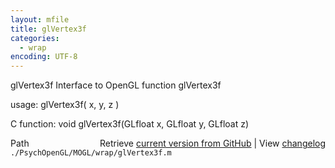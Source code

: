 ```yaml
---
layout: mfile
title: glVertex3f
categories:
  - wrap
encoding: UTF-8
---
```


glVertex3f  Interface to OpenGL function glVertex3f

usage:  glVertex3f( x, y, z )

C function:  void glVertex3f(GLfloat x, GLfloat y, GLfloat z)


<div class="code_header" style="text-align:right;">
  <span style="float:left;">Path&nbsp;&nbsp;</span> <span class="counter">Retrieve <a href=
  "https://raw.github.com/Psychtoolbox-3/Psychtoolbox-3/beta/./PsychOpenGL/MOGL/wrap/glVertex3f.m">current version from GitHub</a> | View <a href=
  "https://github.com/Psychtoolbox-3/Psychtoolbox-3/commits/beta/./PsychOpenGL/MOGL/wrap/glVertex3f.m">changelog</a></span>
</div>
<div class="code">
  <code>./PsychOpenGL/MOGL/wrap/glVertex3f.m</code>
</div>
